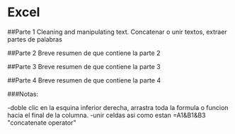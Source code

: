 # Excel

##Parte 1
 Cleaning and manipulating text. Concatenar o unir textos, extraer partes de palabras
 
##Parte 2
 Breve resumen de que contiene la parte 2
 
##Parte 3
 Breve resumen de que contiene la parte 3

##Parte 4
 Breve resumen de que contiene la parte 4


###Notas:

-doble clic en la esquina inferior derecha, arrastra toda la formula o funcion hacia el final de la columna.
-unir celdas asi como estan =A1&B1&B3 "concatenate operator"
